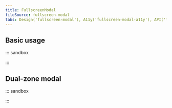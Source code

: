 ```yaml
---
title: FullscreenModal
fileSource: fullscreen-modal
tabs: Design('fullscreen-modal'), A11y('fullscreen-modal-a11y'), API('fullscreen-modal-api'), Example('fullscreen-modal-code'), Changelog('fullscreen-modal-changelog')
---
```


## Basic usage

::: sandbox

<script lang="tsx">
  export Demo from './examples/basic_fullscreen.headers_use.tsx';
</script>

:::

## Dual-zone modal

::: sandbox

<script lang="tsx">
  export Demo from './examples/example_of_a_dual-zone_modal_window.tsx';
</script>

:::
